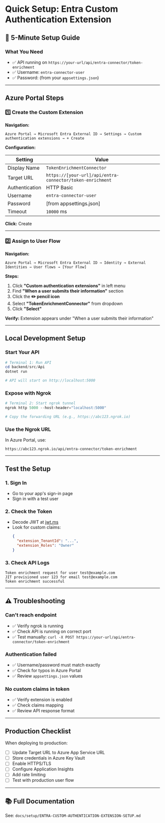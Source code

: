 # Quick Setup: Entra Custom Authentication Extension

## 🚀 5-Minute Setup Guide

### What You Need

- ✅ API running on `https://your-url/api/entra-connector/token-enrichment`
- ✅ Username: `entra-connector-user`
- ✅ Password: (from your `appsettings.json`)

---

## Azure Portal Steps

### 1️⃣ Create the Custom Extension

**Navigation:**
```
Azure Portal → Microsoft Entra External ID → Settings → Custom authentication extensions → + Create
```

**Configuration:**

| Setting | Value |
|---------|-------|
| Display Name | `TokenEnrichmentConnector` |
| Target URL | `https://[your-url]/api/entra-connector/token-enrichment` |
| Authentication | HTTP Basic |
| Username | `entra-connector-user` |
| Password | [from appsettings.json] |
| Timeout | `10000` ms |

**Click:** Create

---

### 2️⃣ Assign to User Flow

**Navigation:**
```
Azure Portal → Microsoft Entra External ID → Identity → External Identities → User flows → [Your Flow]
```

**Steps:**
1. Click **"Custom authentication extensions"** in left menu
2. Find **"When a user submits their information"** section
3. Click the **✏️ pencil icon**
4. Select **"TokenEnrichmentConnector"** from dropdown
5. Click **"Select"**

**Verify:** Extension appears under "When a user submits their information"

---

## Local Development Setup

### Start Your API

```powershell
# Terminal 1: Run API
cd backend/src/Api
dotnet run

# API will start on http://localhost:5000
```

### Expose with Ngrok

```powershell
# Terminal 2: Start ngrok tunnel
ngrok http 5000 --host-header="localhost:5000"

# Copy the forwarding URL (e.g., https://abc123.ngrok.io)
```

### Use the Ngrok URL

In Azure Portal, use:
```
https://abc123.ngrok.io/api/entra-connector/token-enrichment
```

---

## Test the Setup

### 1. Sign In
- Go to your app's sign-in page
- Sign in with a test user

### 2. Check the Token
- Decode JWT at [jwt.ms](https://jwt.ms)
- Look for custom claims:
  ```json
  {
    "extension_TenantId": "...",
    "extension_Roles": "Owner"
  }
  ```

### 3. Check API Logs
```
Token enrichment request for user test@example.com
JIT provisioned user 123 for email test@example.com
Token enrichment successful
```

---

## ⚠️ Troubleshooting

### Can't reach endpoint
- ✅ Verify ngrok is running
- ✅ Check API is running on correct port
- ✅ Test manually: `curl -X POST https://your-url/api/entra-connector/token-enrichment`

### Authentication failed
- ✅ Username/password must match exactly
- ✅ Check for typos in Azure Portal
- ✅ Review `appsettings.json` values

### No custom claims in token
- ✅ Verify extension is enabled
- ✅ Check claims mapping
- ✅ Review API response format

---

## Production Checklist

When deploying to production:

- [ ] Update Target URL to Azure App Service URL
- [ ] Store credentials in Azure Key Vault
- [ ] Enable HTTPS/TLS
- [ ] Configure Application Insights
- [ ] Add rate limiting
- [ ] Test with production user flow

---

## 📚 Full Documentation

See: `docs/setup/ENTRA-CUSTOM-AUTHENTICATION-EXTENSION-SETUP.md`
